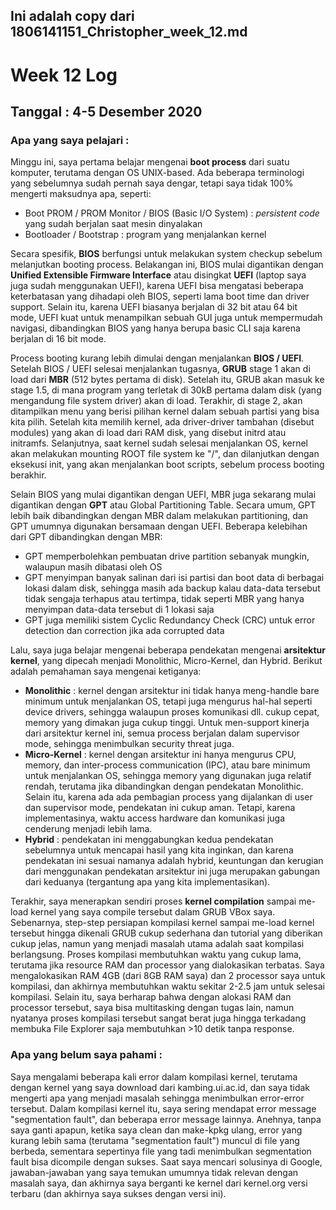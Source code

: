 ## Ini adalah copy dari 1806141151_Christopher_week_12.md
# Week 12 Log
## Tanggal : 4-5 Desember 2020
### Apa yang saya pelajari :
Minggu ini, saya pertama belajar mengenai **boot process** dari suatu komputer, terutama dengan OS UNIX-based. Ada beberapa terminologi yang sebelumnya sudah pernah saya dengar, tetapi saya tidak 100% mengerti maksudnya apa, seperti:
- Boot PROM / PROM Monitor / BIOS (Basic I/O System) : *persistent code* yang sudah berjalan saat mesin dinyalakan
- Bootloader / Bootstrap : program yang menjalankan kernel
<!-- end of list -->

Secara spesifik, **BIOS** berfungsi untuk melakukan system checkup sebelum melanjutkan booting process. Belakangan ini, BIOS mulai digantikan dengan **Unified Extensible Firmware Interface** atau disingkat **UEFI** (laptop saya juga sudah menggunakan UEFI), karena UEFI bisa mengatasi beberapa keterbatasan yang dihadapi oleh BIOS, seperti lama boot time dan  driver support. Selain itu, karena UEFI biasanya berjalan di 32 bit atau 64 bit mode, UEFI kuat untuk menampilkan sebuah GUI juga untuk mempermudah navigasi, dibandingkan BIOS yang hanya berupa basic CLI saja karena berjalan di 16 bit mode.

Process booting kurang lebih dimulai dengan menjalankan **BIOS / UEFI**. Setelah BIOS / UEFI selesai menjalankan tugasnya, **GRUB** stage 1 akan di load dari **MBR** (512 bytes pertama di disk). Setelah itu, GRUB akan masuk ke stage 1.5, di mana program yang terletak di 30kB pertama dalam disk (yang mengandung file system driver) akan di load. Terakhir, di stage 2, akan ditampilkan menu yang berisi pilihan kernel dalam sebuah partisi yang bisa kita pilih. Setelah kita memilih kernel, ada driver-driver tambahan (disebut modules) yang akan di load dari RAM disk, yang disebut initrd atau initramfs. Selanjutnya, saat kernel sudah selesai menjalankan OS, kernel akan melakukan mounting ROOT file system ke "/", dan dilanjutkan dengan eksekusi init, yang akan menjalankan boot scripts, sebelum process booting berakhir.

Selain BIOS yang mulai digantikan dengan UEFI, MBR juga sekarang mulai digantikan dengan **GPT** atau Global Partitioning Table. Secara umum, GPT lebih baik dibandingkan dengan MBR dalam melakukan partitioning, dan GPT umumnya digunakan bersamaan dengan UEFI. Beberapa kelebihan dari GPT dibandingkan dengan MBR:
- GPT memperbolehkan pembuatan drive partition sebanyak mungkin, walaupun masih dibatasi oleh OS
- GPT menyimpan banyak salinan dari isi partisi dan boot data di berbagai lokasi dalam disk, sehingga masih ada backup kalau data-data tersebut tidak sengaja terhapus atau tertimpa, tidak seperti MBR yang hanya menyimpan data-data tersebut di 1 lokasi saja 
- GPT juga memiliki sistem Cyclic Redundancy Check (CRC) untuk error detection dan correction jika ada corrupted data
<!-- end of list -->

Lalu, saya juga belajar mengenai beberapa pendekatan mengenai **arsitektur kernel**, yang dipecah menjadi Monolithic, Micro-Kernel, dan Hybrid. Berikut adalah pemahaman saya mengenai ketiganya:
- **Monolithic** : kernel dengan arsitektur ini tidak hanya meng-handle bare minimum untuk menjalankan OS, tetapi juga mengurus hal-hal seperti device drivers, sehingga walaupun proses komunikasi dll. cukup cepat, memory yang dimakan juga cukup tinggi. Untuk men-support kinerja dari arsitektur kernel ini, semua process berjalan dalam supervisor mode, sehingga menimbulkan security threat juga.
- **Micro-Kernel** : kernel dengan arsitektur ini hanya mengurus CPU, memory, dan inter-process communication (IPC), atau bare minimum untuk menjalankan OS, sehingga memory yang digunakan juga relatif rendah, terutama jika dibandingkan dengan pendekatan Monolithic. Selain itu, karena ada ada pembagian process yang dijalankan di user dan supervisor mode, pendekatan ini cukup aman. Tetapi, karena implementasinya, waktu access hardware dan komunikasi juga cenderung menjadi lebih lama.
- **Hybrid** : pendekatan ini menggabungkan kedua pendekatan sebelumnya untuk mencapai hasil yang kita inginkan, dan karena pendekatan ini sesuai namanya adalah hybrid, keuntungan dan kerugian dari menggunakan pendekatan arsitektur ini juga merupakan gabungan dari keduanya (tergantung apa yang kita implementasikan).
<!-- end of list -->

Terakhir, saya menerapkan sendiri proses **kernel compilation** sampai me-load kernel yang saya compile tersebut dalam GRUB VBox saya. Sebenarnya, step-step persiapan kompilasi kernel sampai me-load kernel tersebut hingga dikenali GRUB cukup sederhana dan tutorial yang diberikan cukup jelas, namun yang menjadi masalah utama adalah saat kompilasi berlangsung. Proses kompilasi membutuhkan waktu yang cukup lama, terutama jika resource RAM dan processor yang dialokasikan terbatas. Saya mengalokasikan RAM 4GB (dari 8GB RAM saya) dan 2 processor saya untuk kompilasi, dan akhirnya membutuhkan waktu sekitar 2-2.5 jam untuk selesai kompilasi. Selain itu, saya berharap bahwa dengan alokasi RAM dan processor tersebut, saya bisa multitasking dengan tugas lain, namun nyatanya proses kompilasi tersebut sangat berat juga hingga terkadang membuka File Explorer saja membutuhkan >10 detik tanpa response.

### Apa yang belum saya pahami :
Saya mengalami beberapa kali error dalam kompilasi kernel, terutama dengan kernel yang saya download dari kambing.ui.ac.id, dan saya tidak mengerti apa yang menjadi masalah sehingga menimbulkan error-error tersebut. Dalam kompilasi kernel itu, saya sering mendapat error message "segmentation fault", dan beberapa error message lainnya. Anehnya, tanpa saya ganti apapun, ketika saya clean dan make-kpkg ulang, error yang kurang lebih sama (terutama "segmentation fault") muncul di file yang berbeda, sementara sepertinya file yang tadi menimbulkan segmentation fault bisa dicompile dengan sukses. Saat saya mencari solusinya di Google, jawaban-jawaban yang saya temukan umumnya tidak relevan dengan masalah saya, dan akhirnya saya berganti ke kernel dari kernel.org versi terbaru (dan akhirnya saya sukses dengan versi ini).